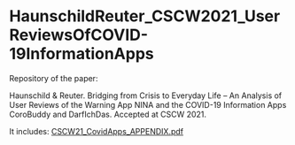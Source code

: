 # HaunschildReuter_CSCW2021_UserReviewsOfCOVID-19InformationApps
Repository of the paper:

Haunschild & Reuter. Bridging from Crisis to Everyday Life – An Analysis of User Reviews of the Warning App NINA and the COVID-19 Information Apps CoroBuddy and DarfIchDas. 
Accepted at CSCW 2021.

It includes:
[CSCW21_CovidApps_APPENDIX.pdf](https://github.com/HaunschildJ/HaunschildReuter_CSCW2021_UserReviewsOfCOVID-19InformationApps/files/6916874/CSCW21_CovidApps_APPENDIX.pdf)



